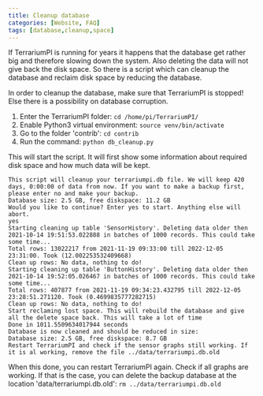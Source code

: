 ```yaml
---
title: Cleanup database
categories: [Website, FAQ]
tags: [database,cleanup,space]
---
```

If TerrariumPI is running for years it happens that the database get rather big and therefore slowing down the system. Also deleting the data will not give back the disk space. So there is a script which can cleanup the database and reclaim disk space by reducing the database.

In order to cleanup the database, make sure that TerrariumPI is stopped! Else there is a possibility on database corruption.

1. Enter the TerrariumPI folder: `cd /home/pi/TerrariumPI/`
2. Enable Python3 virtual environment: `source venv/bin/activate`
3. Go to the folder 'contrib': `cd contrib`
4. Run the command: `python db_cleanup.py`

This will start the script. It will first show some information about required disk space and how much data will be kept.

```console
This script will cleanup your terrariumpi.db file. We will keep 420 days, 0:00:00 of data from now. If you want to make a backup first, please enter no and make your backup.
Database size: 2.5 GB, free diskspace: 11.2 GB
Would you like to continue? Enter yes to start. Anything else will abort.
yes
Starting cleaning up table 'SensorHistory'. Deleting data older then 2021-10-14 19:51:53.022888 in batches of 1000 records. This could take some time...
Total rows: 13022217 from 2021-11-19 09:33:00 till 2022-12-05 23:31:00. Took (12.002253532409668)
Clean up rows: No data, nothing to do!
Starting cleaning up table 'ButtonHistory'. Deleting data older then 2021-10-14 19:52:05.026467 in batches of 1000 records. This could take some time...
Total rows: 407877 from 2021-11-19 09:34:23.432795 till 2022-12-05 23:28:51.271120. Took (0.4699835777282715)
Clean up rows: No data, nothing to do!
Start reclaming lost space. This will rebuild the database and give all the delete space back. This will take a lot of time
Done in 1011.5509634017944 seconds
Database is now cleaned and should be reduced in size:
Database size: 2.5 GB, free diskspace: 8.7 GB
Restart TerrariumPI and check if the sensor graphs still working. If it is al working, remove the file ../data/terrariumpi.db.old
```

When this done, you can restart TerrariumPI again. Check if all graphs are working. If that is the case, you can delete the backup database at the location 'data/terrariumpi.db.old': `rm ../data/terrariumpi.db.old`
